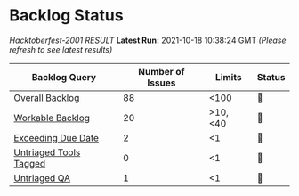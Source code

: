 # Backlog Status
*Hacktoberfest-2001 RESULT*
**Latest Run:** 2021-10-18 10:38:24 GMT
*(Please refresh to see latest results)*

Backlog Query | Number of Issues | Limits | Status
--- | --- | --- | ---
| [Overall Backlog](https://progress.opensuse.org/issues?query_id=230) | 88 | <100 | &#x1F49A;
| [Workable Backlog](https://progress.opensuse.org/issues?query_id=478) | 20 | >10, <40 | &#x1F49A;
| [Exceeding Due Date](https://progress.opensuse.org/issues?query_id=514) | 2 | <1 | &#x1F534;
| [Untriaged Tools Tagged](https://progress.opensuse.org/issues?query_id=481) | 0 | <1 | &#x1F49A;
| [Untriaged QA](https://progress.opensuse.org/projects/qa/issues?query_id=576) | 1 | <1 | &#x1F534;
